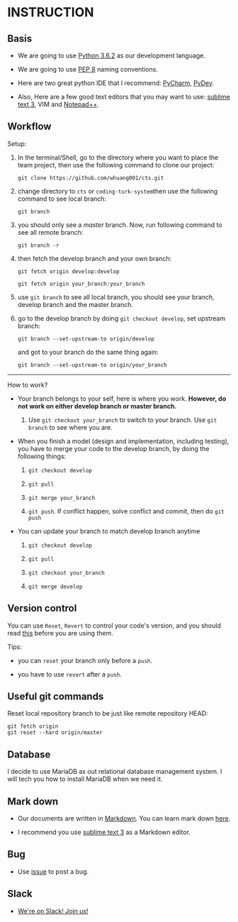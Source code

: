 # INSTRUCTION

## Basis

- We are going to use [Python 3.6.2][Python 3.6.2] as our development language.

- We are going to use [PEP 8][PEP 8] naming conventions.

- Here are two great python IDE that I recommend: [PyCharm][PyCharm], [PyDev][PyDev].

- Also, Here are a few good text editors that you may want to use: [sublime text 3][sublime text 3], VIM and [Notepad++][Notepad++].

## Workflow

Setup:

1. In the terminal/Shell, go to the directory where you want to place the team project, then use the following command to clone our project:

	`git clone https://github.com/whuang001/cts.git`

2. change directory to `cts` or `coding-turk-system`then use the following command to see local branch:

	`git branch`

3. you should only see a *master* branch. Now, run following command to see all remote branch:

	`git branch -r`

4. then fetch the develop branch and your own branch:

	`git fetch origin develop:develop`

	`git fetch origin your_branch:your_branch`

5. use `git branch` to see all local branch, you should see your branch, develop branch and the master branch.

6. go to the develop branch by doing `git checkout develop`, set upstream branch:

	`git branch --set-upstream-to origin/develop`

	and got to your branch do the same thing again:

	`git branch --set-upstream-to origin/your_branch`

---

How to work?

- Your branch belongs to your self, here is where you work. **However, do not work on either develop branch or master branch.**

	1. Use `git checkout your_branch` to switch to your branch. Use `git branch` to see where you are.

- When you finish a model (design and implementation, including testing), you have to merge your code to the develop branch, by doing the following things:

	1. `git checkout develop`

	2. `git pull`

	3. `git merge your_branch`

	4. `git push`. If conflict happen, solve conflict and commit, then do `git push`
	
- You can update your branch to match develop branch anytime

	1. `git checkout develop`
	
	2. `git pull`
	
	3. `git checkout your_branch`
	
	4. `git merge develop`

## Version control

You can use `Reset`, `Revert` to control your code's version, and you should read [this][reset/revert] before you are using them.

Tips:

- you can `reset` your branch only before a `push`.

- you have to use `revert` after a `push`.


## Useful git commands

Reset local repository branch to be just like remote repository HEAD:

	git fetch origin
	git reset --hard origin/master

## Database

I decide to use MariaDB as out relational database management system. I will tech you how to install MariaDB when we need it.

## Mark down

- Our documents are written in [Markdown][Markdown]. You can learn mark down [here][here].

- I recommend you use [sublime text 3][sublime text 3] as a Markdown editor.

## Bug

- Use [issue][issue] to post a bug.

## Slack

- [We're on Slack! Join us!][Join us]




[Python 3.6.2]:https://www.python.org
[PEP 8]:https://www.python.org/dev/peps/pep-0008/#descriptive-naming-styles
[PyCharm]:https://www.jetbrains.com/pycharm/
[PyDev]:http://www.pydev.org
[sublime text 3]:https://www.sublimetext.com/3
[Notepad++]:https://notepad-plus-plus.org
[reset/revert]:https://www.atlassian.com/git/tutorials/resetting-checking-out-and-reverting
[Markdown]:http://kirkstrobeck.github.io/whatismarkdown.com/
[here]:https://github.com/adam-p/markdown-here/wiki/Markdown-Cheatsheet
[issue]:https://github.com/whuang001/coding-turk-system/issues
[Join us]:https://join.slack.com/t/csc322-2017/shared_invite/enQtMjQxNTYwMzQ1Njk2LTE4NjYwOTY2ZjYxNTYwNzA5NDljYTlhZDM5NTcwNTY2NTllOTVmOWFhYmRlZmU5NTgxZmIyMzQ5OTk3YzM3NDE
